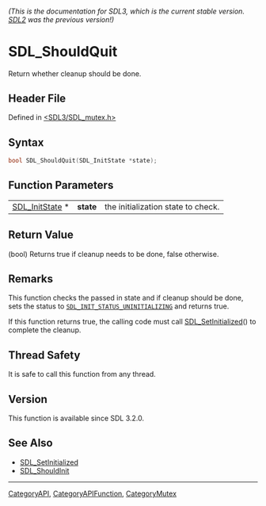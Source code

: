 ###### (This is the documentation for SDL3, which is the current stable version. [SDL2](https://wiki.libsdl.org/SDL2/) was the previous version!)
# SDL_ShouldQuit

Return whether cleanup should be done.

## Header File

Defined in [<SDL3/SDL_mutex.h>](https://github.com/libsdl-org/SDL/blob/main/include/SDL3/SDL_mutex.h)

## Syntax

```c
bool SDL_ShouldQuit(SDL_InitState *state);
```

## Function Parameters

|                                  |           |                                    |
| -------------------------------- | --------- | ---------------------------------- |
| [SDL_InitState](SDL_InitState) * | **state** | the initialization state to check. |

## Return Value

(bool) Returns true if cleanup needs to be done, false otherwise.

## Remarks

This function checks the passed in state and if cleanup should be done,
sets the status to
[`SDL_INIT_STATUS_UNINITIALIZING`](SDL_INIT_STATUS_UNINITIALIZING) and
returns true.

If this function returns true, the calling code must call
[SDL_SetInitialized](SDL_SetInitialized)() to complete the cleanup.

## Thread Safety

It is safe to call this function from any thread.

## Version

This function is available since SDL 3.2.0.

## See Also

- [SDL_SetInitialized](SDL_SetInitialized)
- [SDL_ShouldInit](SDL_ShouldInit)

----
[CategoryAPI](CategoryAPI), [CategoryAPIFunction](CategoryAPIFunction), [CategoryMutex](CategoryMutex)


